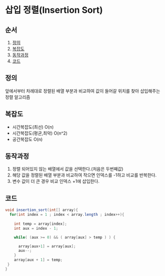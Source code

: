 # 삽입 정렬(Insertion Sort)

## 순서
1. [정의](#정의)
2. [복잡도](#복잡도)
3. [동작과정](#동작과정)
4. [코드](#코드)

## 정의
  앞에서부터 차례대로 정렬된 배열 부분과 비교하여 값이 들어갈 위치를 찾아 삽입해주는 정렬 알고리즘
  
## 복잡도
  - 시간복잡도(최선) O(n)
  - 시간복잡도(평균,최악) O(n^2) 
  - 공간복잡도 O(n)

## 동작과정
  1. 정렬 되어있지 않는 배열에서 값을 선택한다.(처음은 두번째값)
  2. 해당 값을 정렬된 배열 부분과 비교하여 작으면 인덱스를 -1하고 비교를 반복한다.
  3. 변수 값이 더 큰 경우 비교 인덱스 +1에 삽입한다.
  
## 코드
  ```java
  void insertion_sort(int[] array){
    for(int index = 1 ; index < array.length ; index++){
    
      int temp = array[index];
      int aux = index - 1;

      while( (aux >= 0) && ( array[aux] > temp ) ) {

        array[aux+1] = array[aux];
        aux--;
      }
      array[aux + 1] = temp;
   }
  }
  ```
